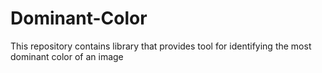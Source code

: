 # Dominant-Color
This repository contains library that provides tool for identifying the most dominant color of an image
